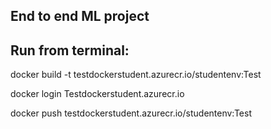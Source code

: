 ## End to end ML project

## Run from terminal:

docker build -t testdockerstudent.azurecr.io/studentenv:Test

docker login Testdockerstudent.azurecr.io

docker push testdockerstudent.azurecr.io/studentenv:Test